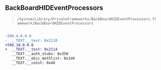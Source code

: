 ## BackBoardHIDEventProcessors

> `/System/Library/PrivateFrameworks/BackBoardHIDEventProcessors.framework/BackBoardHIDEventProcessors`

```diff

-598.4.0.0.0
-  __TEXT.__text: 0x2110
+598.10.0.0.0
+  __TEXT.__text: 0x2114
   __TEXT.__auth_stubs: 0x350
   __TEXT.__objc_methlist: 0x1d4
   __TEXT.__const: 0x48

```
